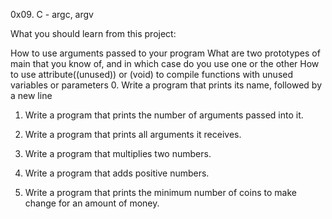 0x09. C - argc, argv

What you should learn from this project:

How to use arguments passed to your program
What are two prototypes of main that you know of, and in which case do you use one or the other
How to use attribute((unused)) or (void) to compile functions with unused variables or parameters
0. Write a program that prints its name, followed by a new line

1. Write a program that prints the number of arguments passed into it.

2. Write a program that prints all arguments it receives.
3. Write a program that multiplies two numbers.

4. Write a program that adds positive numbers.

5. Write a program that prints the minimum number of coins to make change for an amount of money.
